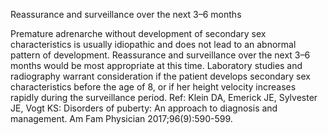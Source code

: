 Reassurance and surveillance over the next 3–6 months

Premature adrenarche without development of secondary sex characteristics is usually idiopathic and does
not lead to an abnormal pattern of development. Reassurance and surveillance over the next 3–6 months
would be most appropriate at this time. Laboratory studies and radiography warrant consideration if the
patient develops secondary sex characteristics before the age of 8, or if her height velocity increases
rapidly during the surveillance period.
Ref: Klein DA, Emerick JE, Sylvester JE, Vogt KS: Disorders of puberty: An approach to diagnosis and management. Am Fam
Physician 2017;96(9):590-599.